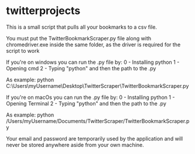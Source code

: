 # twitterprojects

This is a small script that pulls all your bookmarks to a csv file.

You must put the TwitterBookmarkScraper.py file along with chromedriver.exe inside the same folder, as the driver is required for the script to work

If you're on windows you can run the .py file by:
0 - Installing python
1 - Opening cmd
2 - Typing "python" and then the path to the .py

As example: python C:\Users\myUsername\Desktop\TwitterScraper\TwitterBookmarkScraper.py

If you're on macOs you can run the .py file by:
0 - Installing python
1 - Opening Terminal
2 - Typing "python" and then the path to the .py

As example: python /Users/myUsername/Documents/TwitterScraper/TwitterBookmarkScraper.py


Your email and password are temporarily used by the application and will never be stored anywhere aside from your own machine.
